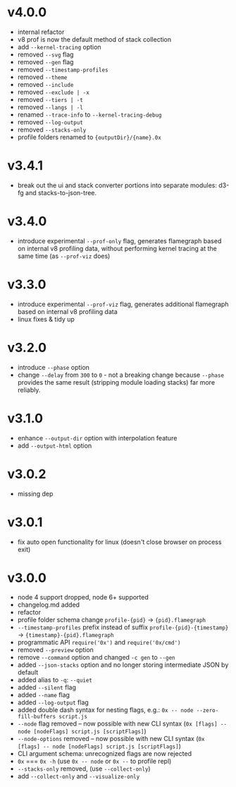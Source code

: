 # v4.0.0
* internal refactor
* v8 prof is now the default method of stack collection
* add `--kernel-tracing` option
* removed `--svg` flag
* removed `--gen` flag
* removed `--timestamp-profiles`
* removed `--theme`
* removed `--include`
* removed `--exclude | -x`
* removed `--tiers | -t`
* removed `--langs | -l`
* renamed `--trace-info` to `--kernel-tracing-debug`
* removed `--log-output` 
* removed `--stacks-only`
* profile folders renamed to `{outputDir}/{name}.0x`

# v3.4.1
* break out the ui and stack converter portions into separate modules: d3-fg and stacks-to-json-tree.

# v3.4.0
* introduce experimental `--prof-only` flag, generates flamegraph based on internal v8 profiling data, without performing kernel tracing at the same time (as `--prof-viz` does)

# v3.3.0

* introduce experimental `--prof-viz` flag, generates additional flamegraph based on internal v8 profiling data
* linux fixes & tidy up

# v3.2.0

* introduce `--phase` option
* change `--delay` from `300` to `0` - not a breaking change 
because `--phase` provides the same result (stripping module loading stacks) 
far more reliably.

# v3.1.0

* enhance `--output-dir` option with interpolation feature
* add `--output-html` option 

# v3.0.2

* missing dep

# v3.0.1

* fix auto open functionality for linux (doesn't close browser on process exit)

# v3.0.0

* node 4 support dropped, node 6+ supported
* changelog.md added
* refactor
* profile folder schema change `profile-{pid}` -> `{pid}.flamegraph`
* `--timestamp-profiles` prefix instead of suffix `profile-{pid}-{timestamp}` -> `{timestamp}-{pid}.flamegraph`
* programmatic API `require('0x')` and `require('0x/cmd')`
* removed `--preview` option
* remove `--command` option and changed `-c gen` to `--gen`
* added `--json-stacks` option and no longer storing intermediate JSON by default
* added alias to `-q`: `--quiet`
* added `--silent` flag
* added `--name` flag
* added `--log-output` flag 
* added double dash syntax for nesting flags, e.g.: `0x -- node --zero-fill-buffers script.js`
* `--node` flag removed – now possible with new CLI syntax (`0x [flags] -- node [nodeFlags] script.js [scriptFlags]`)
* `--node-options` removed – now possible with new CLI syntax (`0x [flags] -- node [nodeFlags] script.js [scriptFlags]`)
* CLI argument schema: unrecognized flags are now rejected
* `0x` === `0x -h` (use `0x -- node` or `0x --` to profile repl)
* `--stacks-only` removed, (use `--collect-only`)
* add `--collect-only` and `--visualize-only`

